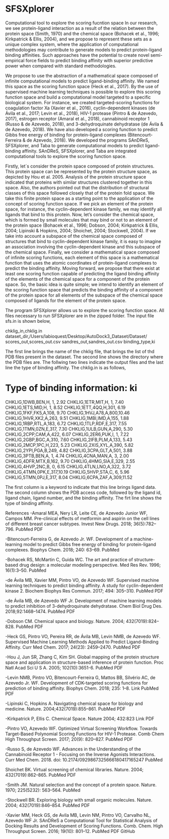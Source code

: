 # SFSXplorer
Computational tool to explore the scoring fucntion space
In our research, we see protein-ligand interaction as a result of the relation between the protein space (Smith, 1970) and the chemical space (Bohacek et al., 1996; Kirkpatrick & Ellis, 2004), and we propose to represent these sets as a unique complex system, where the application of computational methodologies may contribute to generate models to predict protein-ligand binding affinities. Such approaches have the potential to create novel semi-empirical force fields to predict binding affinity with superior predictive power when compared with standard methodologies. 

We propose to use the abstraction of a mathematical space composed of infinite computational models to predict ligand-binding affinity. We named this space as the scoring function space (Heck et al., 2017). By the use of supervised machine learning techniques is possible to explore this scoring function space and build a computational model targeted to a specific biological system. For instance, we created targeted-scoring functions for coagulation factor Xa (Xavier et al., 2016), cyclin-dependent kinases (de Ávila et al., 2017; Levin et al., 2018), HIV-1 protease (Pintro & de Azevedo, 2017), estrogen receptor (Amaral et al., 2018), cannabinoid receptor 1 (Russo & de Azevedo, 2018), and 3-dehydroquinate dehydratase (de Ávila & de Azevedo, 2018). We have also developed a scoring function to predict Gibbs free energy of binding for protein-ligand complexes (Bitencourt-Ferreira & de Azevedo, 2018). We developed the programs SAnDReS, SFSXplorer, and Taba to generate computational models to predict ligand-binding affinity. SAnDReS, SFSXplorer, and Taba are integrated computational tools to explore the scoring function space.        

Firstly, let´s consider the protein space composed of protein structures. This protein space can be represented by the protein structure space, as depicted by Hou et al. 2005. Analysis of the protein structure space indicated that proteins with similar structures clustered together in this space. Also, the authors pointed out that the distribution of structural classes of this space followed closely that of the protein fold space. 
We take this finite protein space as a starting point to the application of the concept of scoring function space. If we pick an element of the protein space, for instance, the cyclin-dependent kinase family, we may identify all ligands that bind to this protein.
Now, let’s consider the chemical space, which is formed by small molecules that may bind or not to an element of the protein space (Bohacek et al., 1996; Dobson, 2004; Kirkpatrick & Ellis, 2004; Lipinski & Hopkins, 2004; Shoichet, 2004; Stockwell, 2004).
If we take into account a subspace of the chemical space composed of structures that bind to cyclin-dependent kinase family, it is easy to imagine an association involving the cyclin-dependent kinase and this subspace of the chemical space. 
Finally, we consider a mathematical space composed of infinite scoring functions, each element of this space is a mathematical function that uses the atomic coordinates of protein-ligand complexes to predict the binding affinity.
Moving forward, we propose that there exist at least one scoring function capable of predicting the ligand binding affinity of the elements of the chemical space for a component of the protein space. 
So, the basic idea is quite simple; we intend to identify an element of the scoring function space that predicts the binding affinity of a component of the protein space for all elements of the subspace of the chemical space composed of ligands for the element of the protein space.

The program SFSXplorer allows us to explore the scoring function space. All files necessary to run SFSXplorer are in the zipped folder.
The input file sfs.in is shown below,

chklig_in,chklig.in
dataset_dir,/Users/labioquest/Desktop/AutoDock3_Dataset/Dataset/
scores_out,scores_out.csv
sandres_out,sandres_out.csv
binding_type,ki


The first line brings the name of the chklig file, that brings the list of thd PDB files present in the dataset. The second line shows
the directory where the PDB files are.
The follwing two lines indicate the output files and the last line the type of binding affinity.
The chklig.in is as follows,
# Type of binding information: ki
CHKLIG,1DWB,BEN,H,  1, 2.92
CHKLIG,1ETR,MIT,H,  1, 7.40
CHKLIG,1ETS,MID,H,  1, 8.52
CHKLIG,1ETT,4QQ,H,301, 6.19
CHKLIG,1FKF,FK5,A,108, 9.70
CHKLIG,1HVJ,A78,A,800,10.46
CHKLIG,1HVR,XK2,A,263, 9.51
CHKLIG,1MBI,IMD,A,155, 1.88
CHKLIG,1RBP,RTL,A,183, 6.72
CHKLIG,1TLP,RDF,E,317, 7.55
CHKLIG,1TMN,0ZN,E,317, 7.30
CHKLIG,1ULB,GUN,A,290, 5.30
CHKLIG,2CPP,CAM,A,422, 6.07
CHKLIG,2ER6,PUK,I,  1, 7.22
CHKLIG,2GBP,BGC,A,310, 7.60
CHKLIG,2IFB,PLM,A,133, 5.43
CHKLIG,2MCP,1PC,H,223, 5.23
CHKLIG,2XIS,XYL,A,390, 5.82
CHKLIG,2YPI,PGA,B,249, 4.82
CHKLIG,3CPA,GLT,A,501, 3.88
CHKLIG,3PTB,BEN,A,  1, 4.74
CHKLIG,4CNA,MAN,A,  3, 2.00
CHKLIG,4DFR,MTX,B,162, 9.70
CHKLIG,4HMG,SIA,E,329, 2.55
CHKLIG,4HVP,2NC,B,  0, 6.15
CHKLIG,4TLN,LNO,A,322, 3.72
CHKLIG,4TMN,0PK,E,317,10.19
CHKLIG,5HVP,STA,C,  6, 5.96
CHKLIG,5TMN,0PJ,E,317, 8.04
CHKLIG,6CPA,ZAF,A,309,11.52

The first column is a keyword to indicate that this line brings ligand data. The second column shows the PDB access code, followed by
the ligand id, ligand chain, ligand number, and the binding affinity. The firt line shows the type of binding affinity.

References
-Amaral MEA, Nery LR, Leite CE, de Azevedo Junior WF, Campos MM. Pre-clinical effects of metformin and aspirin on the cell lines of different breast cancer subtypes. Invest New Drugs. 2018; 36(5):782–796.   PubMed   PDF   

-Bitencourt-Ferreira G, de Azevedo Jr. WF. Development of a machine-learning model to predict Gibbs free energy of binding for protein-ligand complexes. Biophys Chem. 2018; 240: 63–69.   PubMed    

-Bohacek RS, McMartin C, Guida WC. The art and practice of structure-based drug design: a molecular modeling perspective. Med Res Rev. 1996; 16(1):3–50.   PubMed   

-de Ávila MB, Xavier MM, Pintro VO, de Azevedo WF. Supervised machine learning techniques to predict binding affinity. A study for cyclin-dependent kinase 2.  Biochem Biophys Res Commun. 2017; 494: 305–310.  PubMed   PDF 

-de Ávila MB, de Azevedo WF Jr. Development of machine learning models to predict inhibition of 3-dehydroquinate dehydratase. Chem Biol Drug Des. 2018;92:1468–1474.   PubMed   PDF   

-Dobson CM. Chemical space and biology. Nature. 2004; 432(7019):824–828.   PubMed   PDF    

-Heck GS, Pintro VO, Pereira RR, de Ávila MB, Levin NMB, de Azevedo WF. Supervised Machine Learning Methods Applied to Predict Ligand-Binding Affinity. Curr Med Chem. 2017; 24(23): 2459–2470.   PubMed   PDF    

-Hou J, Jun SR, Zhang C, Kim SH. Global mapping of the protein structure space and application in structure-based inference of protein function. Proc Natl Acad Sci U S A. 2005; 102(10):3651-6.   PubMed   PDF   

-Levin NMB, Pintro VO, Bitencourt-Ferreira G, Mattos BB, Silvério AC, de Azevedo Jr. WF. Development of CDK-targeted scoring functions for prediction of binding affinity. Biophys Chem. 2018; 235: 1–8.   Link   PubMed   PDF        

-Lipinski C, Hopkins A. Navigating chemical space for biology and medicine. Nature. 2004;432(7019):855–861.   PubMed   PDF   

-Kirkpatrick P, Ellis C. Chemical Space. Nature 2004; 432:823   Link   PDF        

-Pintro VO, Azevedo WF. Optimized Virtual Screening Workflow. Towards Target-Based Polynomial Scoring Functions for HIV-1 Protease. Comb Chem High Throughput Screen. 2017; 20(9): 820–827.   PubMed   PDF   

-Russo S, de Azevedo WF. Advances in the Understanding of the Cannabinoid Receptor 1 - Focusing on the Inverse Agonists Interactions. Curr Med Chem. 2018. doi: 10.2174/0929867325666180417165247   PubMed     

Shoichet BK. Virtual screening of chemical libraries. Nature. 2004; 432(7019):862–865.   PubMed   PDF   

-Smith JM. Natural selection and the concept of a protein space. Nature. 1970; 225(5232): 563–564.   PubMed   

-Stockwell BR. Exploring biology with small organic molecules. Nature. 2004; 432(7019):846–854.   PubMed   PDF   

-Xavier MM, Heck GS, de Avila MB, Levin NM, Pintro VO, Carvalho NL, Azevedo WF Jr. SAnDReS a Computational Tool for Statistical Analysis of Docking Results and Development of Scoring Functions. Comb. Chem. High Throughput Screen. 2016; 19(10): 801–12.   PubMed    PDF    GitHub    


